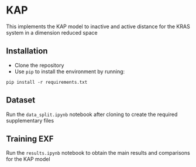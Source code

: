 # KAP

This implements the KAP model to inactive and active distance for the KRAS system in a dimension reduced space

## Installation

- Clone the repository
- Use `pip` to install the environment by running:
```
pip install -r requirements.txt
```

## Dataset

Run the `data_split.ipynb` notebook after cloning to create the required supplementary files 

## Training EXF

Run the `results.ipynb` notebook to obtain the main results and comparisons for the KAP model